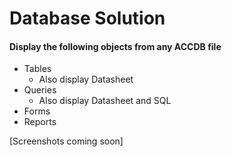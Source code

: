 # Database Solution

#### Display the following objects from any ACCDB file
- Tables
  - Also display Datasheet
- Queries
  - Also display Datasheet and SQL
- Forms
- Reports

[Screenshots coming soon]
